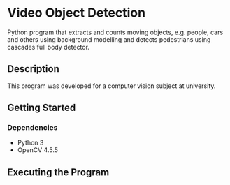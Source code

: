 # Video Object Detection
Python program that extracts and counts moving objects, e.g. people, cars and others using background modelling and detects pedestrians using cascades full body detector.

## Description

This program was developed for a computer vision subject at university.

## Getting Started

### Dependencies
- Python 3
- OpenCV 4.5.5

## Executing the Program
